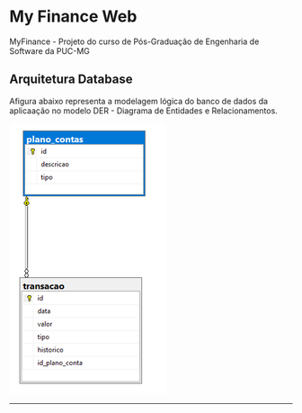 # My Finance Web
MyFinance - Projeto do curso de Pós-Graduação de Engenharia de Software da PUC-MG

## Arquitetura Database

Afigura abaixo representa a modelagem lógica do banco de dados da aplicaação no modelo DER - Diagrama de Entidades e Relacionamentos.

<img src="docs\DER.png" alt="diagram">

<hr />